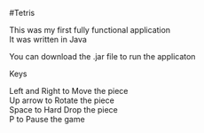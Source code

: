 #Tetris

This was my first fully functional application  
It was written in Java  

You can download the .jar file to run the applicaton

Keys

Left and Right to Move the piece  
Up arrow to Rotate the piece  
Space to Hard Drop the piece  
P to Pause the game  
